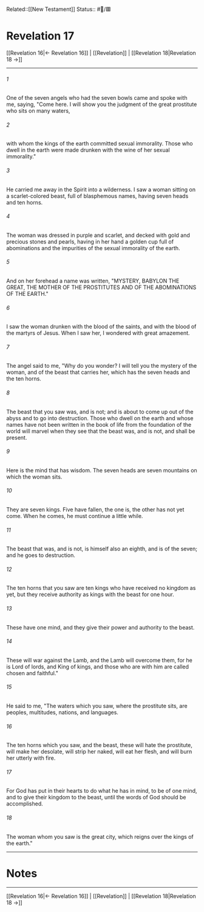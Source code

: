 Related::[[New Testament]]
Status:: #📖/🟥
# Revelation 17

[[Revelation 16|← Revelation 16]] | [[Revelation]] | [[Revelation 18|Revelation 18 →]]
***



###### 1 
One of the seven angels who had the seven bowls came and spoke with me, saying, "Come here. I will show you the judgment of the great prostitute who sits on many waters, 

###### 2 
with whom the kings of the earth committed sexual immorality. Those who dwell in the earth were made drunken with the wine of her sexual immorality." 

###### 3 
He carried me away in the Spirit into a wilderness. I saw a woman sitting on a scarlet-colored beast, full of blasphemous names, having seven heads and ten horns. 

###### 4 
The woman was dressed in purple and scarlet, and decked with gold and precious stones and pearls, having in her hand a golden cup full of abominations and the impurities of the sexual immorality of the earth. 

###### 5 
And on her forehead a name was written, "MYSTERY, BABYLON THE GREAT, THE MOTHER OF THE PROSTITUTES AND OF THE ABOMINATIONS OF THE EARTH." 

###### 6 
I saw the woman drunken with the blood of the saints, and with the blood of the martyrs of Jesus. When I saw her, I wondered with great amazement. 

###### 7 
The angel said to me, "Why do you wonder? I will tell you the mystery of the woman, and of the beast that carries her, which has the seven heads and the ten horns. 

###### 8 
The beast that you saw was, and is not; and is about to come up out of the abyss and to go into destruction. Those who dwell on the earth and whose names have not been written in the book of life from the foundation of the world will marvel when they see that the beast was, and is not, and shall be present. 

###### 9 
Here is the mind that has wisdom. The seven heads are seven mountains on which the woman sits. 

###### 10 
They are seven kings. Five have fallen, the one is, the other has not yet come. When he comes, he must continue a little while. 

###### 11 
The beast that was, and is not, is himself also an eighth, and is of the seven; and he goes to destruction. 

###### 12 
The ten horns that you saw are ten kings who have received no kingdom as yet, but they receive authority as kings with the beast for one hour. 

###### 13 
These have one mind, and they give their power and authority to the beast. 

###### 14 
These will war against the Lamb, and the Lamb will overcome them, for he is Lord of lords, and King of kings, and those who are with him are called chosen and faithful." 

###### 15 
He said to me, "The waters which you saw, where the prostitute sits, are peoples, multitudes, nations, and languages. 

###### 16 
The ten horns which you saw, and the beast, these will hate the prostitute, will make her desolate, will strip her naked, will eat her flesh, and will burn her utterly with fire. 

###### 17 
For God has put in their hearts to do what he has in mind, to be of one mind, and to give their kingdom to the beast, until the words of God should be accomplished. 

###### 18 
The woman whom you saw is the great city, which reigns over the kings of the earth."

---
# Notes


***
[[Revelation 16|← Revelation 16]] | [[Revelation]] | [[Revelation 18|Revelation 18 →]]
